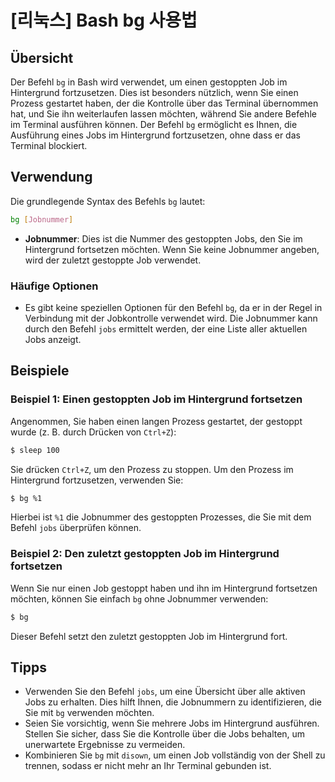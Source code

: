 # [리눅스] Bash bg 사용법

## Übersicht
Der Befehl `bg` in Bash wird verwendet, um einen gestoppten Job im Hintergrund fortzusetzen. Dies ist besonders nützlich, wenn Sie einen Prozess gestartet haben, der die Kontrolle über das Terminal übernommen hat, und Sie ihn weiterlaufen lassen möchten, während Sie andere Befehle im Terminal ausführen können. Der Befehl `bg` ermöglicht es Ihnen, die Ausführung eines Jobs im Hintergrund fortzusetzen, ohne dass er das Terminal blockiert.

## Verwendung
Die grundlegende Syntax des Befehls `bg` lautet:

```bash
bg [Jobnummer]
```

- **Jobnummer**: Dies ist die Nummer des gestoppten Jobs, den Sie im Hintergrund fortsetzen möchten. Wenn Sie keine Jobnummer angeben, wird der zuletzt gestoppte Job verwendet.

### Häufige Optionen
- Es gibt keine speziellen Optionen für den Befehl `bg`, da er in der Regel in Verbindung mit der Jobkontrolle verwendet wird. Die Jobnummer kann durch den Befehl `jobs` ermittelt werden, der eine Liste aller aktuellen Jobs anzeigt.

## Beispiele
### Beispiel 1: Einen gestoppten Job im Hintergrund fortsetzen
Angenommen, Sie haben einen langen Prozess gestartet, der gestoppt wurde (z. B. durch Drücken von `Ctrl+Z`):

```bash
$ sleep 100
```

Sie drücken `Ctrl+Z`, um den Prozess zu stoppen. Um den Prozess im Hintergrund fortzusetzen, verwenden Sie:

```bash
$ bg %1
```

Hierbei ist `%1` die Jobnummer des gestoppten Prozesses, die Sie mit dem Befehl `jobs` überprüfen können.

### Beispiel 2: Den zuletzt gestoppten Job im Hintergrund fortsetzen
Wenn Sie nur einen Job gestoppt haben und ihn im Hintergrund fortsetzen möchten, können Sie einfach `bg` ohne Jobnummer verwenden:

```bash
$ bg
```

Dieser Befehl setzt den zuletzt gestoppten Job im Hintergrund fort.

## Tipps
- Verwenden Sie den Befehl `jobs`, um eine Übersicht über alle aktiven Jobs zu erhalten. Dies hilft Ihnen, die Jobnummern zu identifizieren, die Sie mit `bg` verwenden möchten.
- Seien Sie vorsichtig, wenn Sie mehrere Jobs im Hintergrund ausführen. Stellen Sie sicher, dass Sie die Kontrolle über die Jobs behalten, um unerwartete Ergebnisse zu vermeiden.
- Kombinieren Sie `bg` mit `disown`, um einen Job vollständig von der Shell zu trennen, sodass er nicht mehr an Ihr Terminal gebunden ist.
